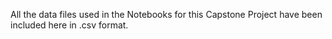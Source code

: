 All the data files used in the Notebooks for this Capstone Project have been included here in .csv format.

